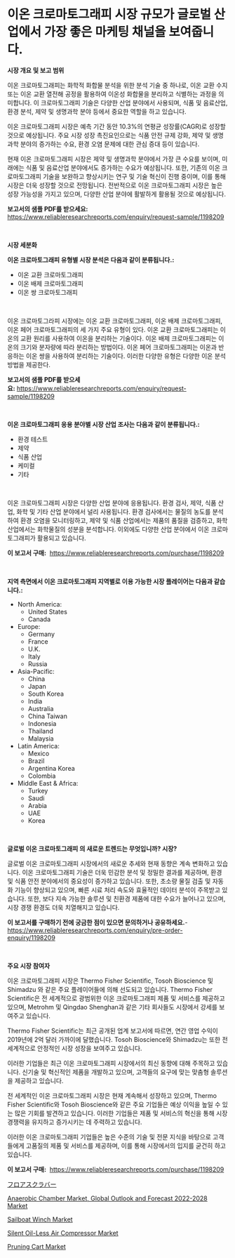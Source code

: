 <p><h1>이온 크로마토그래피 시장 규모가 글로벌 산업에서 가장 좋은 마케팅 채널을 보여줍니다.</h1></p><p><strong>시장 개요 및 보고 범위</strong></p>
<p><p>이온 크로마토그래피는 화학적 화합물 분석을 위한 분석 기술 중 하나로, 이온 교환 수지 또는 이온 교환 열전해 공정을 활용하여 이온성 화합물을 분리하고 식별하는 과정을 의미합니다. 이 크로마토그래피 기술은 다양한 산업 분야에서 사용되며, 식품 및 음료산업, 환경 분석, 제약 및 생명과학 분야 등에서 중요한 역할을 하고 있습니다.</p><p>이온 크로마토그래피 시장은 예측 기간 동안 10.3%의 연평균 성장률(CAGR)로 성장할 것으로 예상됩니다. 주요 시장 성장 촉진요인으로는 식품 안전 규제 강화, 제약 및 생명과학 분야의 증가하는 수요, 환경 오염 문제에 대한 관심 증대 등이 있습니다.</p><p>현재 이온 크로마토그래피 시장은 제약 및 생명과학 분야에서 가장 큰 수요를 보이며, 미래에는 식품 및 음료산업 분야에서도 증가하는 수요가 예상됩니다. 또한, 기존의 이온 크로마토그래피 기술을 보완하고 향상시키는 연구 및 기술 혁신이 진행 중이며, 이를 통해 시장은 더욱 성장할 것으로 전망됩니다. 전반적으로 이온 크로마토그래피 시장은 높은 성장 가능성을 가지고 있으며, 다양한 산업 분야에 활발하게 활용될 것으로 예상됩니다.</p></p>
<p><strong>보고서의 샘플 PDF를 받으세요:</strong> <a href="https://www.reliableresearchreports.com/enquiry/request-sample/1198209">https://www.reliableresearchreports.com/enquiry/request-sample/1198209</a></p>
<p>&nbsp;</p>
<p><strong>시장 세분화</strong></p>
<p><strong>이온 크로마토그래피 유형별 시장 분석은 다음과 같이 분류됩니다.:</strong></p>
<p><ul><li>이온 교환 크로마토그래피</li><li>이온 배제 크로마토그래피</li><li>이온 쌍 크로마토그래피</li></ul></p>
<p>&nbsp;</p>
<p><p>이온 크로마토그라피 시장에는 이온 교환 크로마토그래피, 이온 배제 크로마토그래피, 이온 페어 크로마토그래피의 세 가지 주요 유형이 있다. 이온 교환 크로마토그래피는 이온의 교환 원리를 사용하여 이온을 분리하는 기술이다. 이온 배제 크로마토그래피는 이온의 크기와 분자량에 따라 분리하는 방법이다. 이온 페어 크로마토그래피는 이온과 반응하는 이온 쌍을 사용하여 분리하는 기술이다. 이러한 다양한 유형은 다양한 이온 분석 방법을 제공한다.</p></p>
<p><strong>보고서의 샘플 PDF를 받으세요:</strong>&nbsp;<a href="https://www.reliableresearchreports.com/enquiry/request-sample/1198209">https://www.reliableresearchreports.com/enquiry/request-sample/1198209</a></p>
<p>&nbsp;</p>
<p><strong> 이온 크로마토그래피 응용 분야별 시장 산업 조사는 다음과 같이 분류됩니다.:</strong></p>
<p><ul><li>환경 테스트</li><li>제약</li><li>식품 산업</li><li>케미컬</li><li>기타</li></ul></p>
<p>&nbsp;</p>
<p><p>이온 크로마토그래피 시장은 다양한 산업 분야에 응용됩니다. 환경 검사, 제약, 식품 산업, 화학 및 기타 산업 분야에서 널리 사용됩니다. 환경 검사에서는 물질의 농도를 분석하여 환경 오염을 모니터링하고, 제약 및 식품 산업에서는 제품의 품질을 검증하고, 화학 산업에서는 화학물질의 성분을 분석합니다. 이외에도 다양한 산업 분야에서 이온 크로마토그래피가 활용되고 있습니다.</p></p>
<p><strong>이 보고서 구매:</strong>&nbsp; <a href="https://www.reliableresearchreports.com/purchase/1198209">https://www.reliableresearchreports.com/purchase/1198209</a></p>
<p>&nbsp;</p>
<p><strong>지역 측면에서 이온 크로마토그래피 지역별로 이용 가능한 시장 플레이어는 다음과 같습니다.:</strong></p>
<p><ul>
    <li>
        North America:
        <ul>
            <li>United States</li>
            <li>Canada</li>
        </ul>
    </li>
    <li>
        Europe:
        <ul>
            <li>Germany</li>
            <li>France</li>
            <li>U.K.</li>
            <li>Italy</li>
            <li>Russia</li>
        </ul>
    </li>
    <li>
        Asia-Pacific:
        <ul>
            <li>China</li>
            <li>Japan</li>
            <li>South Korea</li>
            <li>India</li>
            <li>Australia</li>
            <li>China Taiwan</li>
            <li>Indonesia</li>
            <li>Thailand</li>
            <li>Malaysia</li>
        </ul>
    </li>
    <li>
        Latin America:
        <ul>
            <li>Mexico</li>
            <li>Brazil</li>
            <li>Argentina Korea</li>
            <li>Colombia</li>
        </ul>
    </li>
    <li>
        Middle East & Africa:
        <ul>
            <li>Turkey</li>
            <li>Saudi</li>
            <li>Arabia</li>
            <li>UAE</li>
            <li>Korea</li>
        </ul>
    </li>
    </ul></p>
<p>&nbsp;</p>
<p><strong>글로벌 이온 크로마토그래피 의 새로운 트렌드는 무엇입니까? 시장?</strong></p>
<p><p>글로벌 이온 크로마토그래피 시장에서의 새로운 추세와 현재 동향은 계속 변화하고 있습니다. 이온 크로마토그래피 기술은 더욱 민감한 분석 및 정밀한 결과를 제공하며, 환경 및 식품 안전 분야에서의 중요성이 증가하고 있습니다. 또한, 초소량 물질 검출 및 자동화 기능이 향상되고 있으며, 빠른 시료 처리 속도와 효율적인 데이터 분석이 주목받고 있습니다. 또한, 보다 지속 가능한 솔루션 및 친환경 제품에 대한 수요가 늘어나고 있으며, 시장 경쟁 환경도 더욱 치열해지고 있습니다.</p></p>
<p><strong>이 보고서를 구매하기 전에 궁금한 점이 있으면 문의하거나 공유하세요.</strong>- <a href="https://www.reliableresearchreports.com/enquiry/pre-order-enquiry/1198209">https://www.reliableresearchreports.com/enquiry/pre-order-enquiry/1198209</a></p>
<p>&nbsp;</p>
<p><strong>주요 시장 참여자</strong></p>
<p><p>이온 크로마토그래피 시장은 Thermo Fisher Scientific, Tosoh Bioscience 및 Shimadzu 와 같은 주요 플레이어들에 의해 선도되고 있습니다. Thermo Fisher Scientific은 전 세계적으로 광범위한 이온 크로마토그래피 제품 및 서비스를 제공하고 있으며, Metrohm 및 Qingdao Shenghan과 같은 기타 회사들도 시장에서 강세를 보여주고 있습니다.</p><p>Thermo Fisher Scientific는 최근 공개된 업계 보고서에 따르면, 연간 영업 수익이 2019년에 2억 달러 가까이에 달했습니다. Tosoh Bioscience와 Shimadzu는 또한 전 세계적으로 안정적인 시장 성장을 보여주고 있습니다.</p><p>이러한 기업들은 최근 이온 크로마토그래피 시장에서의 최신 동향에 대해 주목하고 있습니다. 신기술 및 혁신적인 제품을 개발하고 있으며, 고객들의 요구에 맞는 맞춤형 솔루션을 제공하고 있습니다.</p><p>전 세계적인 이온 크로마토그래피 시장은 현재 계속해서 성장하고 있으며, Thermo Fisher Scientific와 Tosoh Bioscience와 같은 주요 기업들은 예상 이익을 높일 수 있는 많은 기회를 발견하고 있습니다. 이러한 기업들은 제품 및 서비스의 혁신을 통해 시장 경쟁력을 유지하고 증가시키는 데 주력하고 있습니다.</p><p>이러한 이온 크로마토그래피 기업들은 높은 수준의 기술 및 전문 지식을 바탕으로 고객들에게 고품질의 제품 및 서비스를 제공하며, 이를 통해 시장에서의 입지를 굳건히 하고 있습니다.</p></p>
<p><strong>이 보고서 구매:</strong>&nbsp;&nbsp;<a href="https://www.reliableresearchreports.com/purchase/1198209">https://www.reliableresearchreports.com/purchase/1198209</a></p>
<p><p><a href="https://github.com/ksxzwxabcuynh011/Market-Research-Report-List-1/blob/main/8003352187937.md">フロアスクラバー</a></p><p><a href="https://view.publitas.com/reportprime-1/anaerobic-chamber-market-global-outlook-and-forecast-2022-2028-market-growth-market-trends-covid-19-impact-and-forecasts-for-period-from-2023-2030/">Anaerobic Chamber Market, Global Outlook and Forecast 2022-2028 Market</a></p><p><a href="https://github.com/BryceTownsendr/Market-Research-Report-List-3/blob/main/sailboat-winch-market.md">Sailboat Winch Market</a></p><p><a href="https://invited-way-688.notion.site/Silent-Oil-Less-Air-Compressor-Market-Size-Share-Trends-Analysis-Report-By-Application-Regional--879b0f5750aa490a935db73d431cc942">Silent Oil-Less Air Compressor Market</a></p><p><a href="https://github.com/mahnoor2003/Market-Research-Report-List-3/blob/main/pruning-cart-market.md">Pruning Cart Market</a></p></p>
